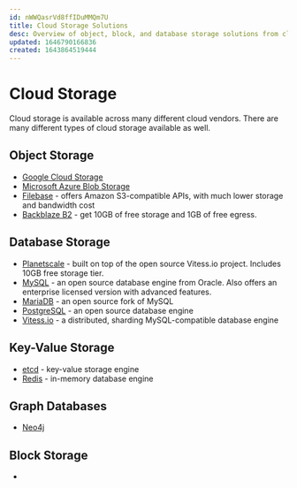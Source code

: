 ```yaml
---
id: nWWQasrVd8ffIDuMMQm7U
title: Cloud Storage Solutions
desc: Overview of object, block, and database storage solutions from cloud vendors.
updated: 1646790166836
created: 1643864519444
---
```


# Cloud Storage

Cloud storage is available across many different cloud vendors.
There are many different types of cloud storage available as well. 

## Object Storage

* [Google Cloud Storage](https://cloud.google.com/storage)
* [Microsoft Azure Blob Storage](https://azure.microsoft.com/en-us/services/storage/blobs/)
* [Filebase](https://filebase.com) - offers Amazon S3-compatible APIs, with much lower storage and bandwidth cost
* [Backblaze B2]() - get 10GB of free storage and 1GB of free egress.

## Database Storage

* [Planetscale](https://planetscale.com/pricing) - built on top of the open source Vitess.io project. Includes 10GB free storage tier.
* [MySQL](https://mysql.com) - an open source database engine from Oracle. Also offers an enterprise licensed version with advanced features.
* [MariaDB](https://mariadb.org/) - an open source fork of MySQL
* [PostgreSQL](https://www.postgresql.org/) - an open source database engine
* [Vitess.io](https://vitess.io) - a distributed, sharding MySQL-compatible database engine

## Key-Value Storage
* [etcd](https://github.com/etcd-io/etcd) - key-value storage engine
* [Redis](https://github.com/redis/redis) - in-memory database engine

## Graph Databases

* [Neo4j](https://neo4j.com)

## Block Storage

* 
